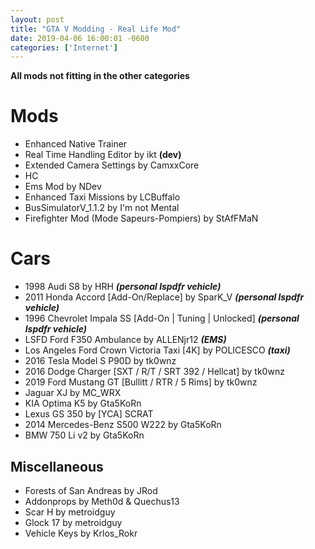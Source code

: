 ```yaml
--- 
layout: post
title: "GTA V Modding - Real Life Mod"
date: 2019-04-06 16:00:01 -0600
categories: ['Internet']
--- 
```


__All mods not fitting in the other categories__

# Mods
* Enhanced Native Trainer
* Real Time Handling Editor by ikt __(dev)__
* Extended Camera Settings by CamxxCore
* HC
* Ems Mod by NDev
* Enhanced Taxi Missions by LCBuffalo
* BusSimulatorV_1.1.2 by I'm not Mental
* Firefighter Mod (Mode Sapeurs-Pompiers) by StAfFMaN

# Cars
* 1998 Audi S8 by HRH ___(personal lspdfr vehicle)___ 
* 2011 Honda Accord [Add-On/Replace] by SparK_V ___(personal lspdfr vehicle)___ 
* 1996 Chevrolet Impala SS [Add-On | Tuning | Unlocked] ___(personal lspdfr vehicle)___
* LSFD Ford F350 Ambulance by ALLENjr12 ___(EMS)___
* Los Angeles Ford Crown Victoria Taxi [4K] by POLICESCO ___(taxi)___
* 2016 Tesla Model S P90D by tk0wnz
* 2016 Dodge Charger [SXT / R/T / SRT 392 / Hellcat] by tk0wnz
* 2019 Ford Mustang GT [Bullitt / RTR / 5 Rims] by tk0wnz
* Jaguar XJ by MC_WRX
* KIA Optima K5 by Gta5KoRn
* Lexus GS 350 by [YCA] SCRAT 
* 2014 Mercedes-Benz S500 W222 by Gta5KoRn
* BMW 750 Li v2 by Gta5KoRn

## Miscellaneous
* Forests of San Andreas by JRod
* Addonprops by Meth0d & Quechus13
* Scar H by metroidguy
* Glock 17 by metroidguy
* Vehicle Keys by Krlos_Rokr
